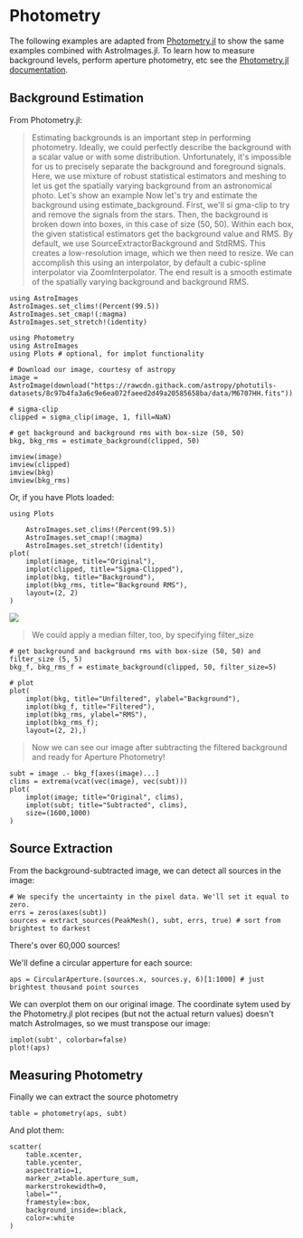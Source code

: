 # Photometry

The following examples are adapted from [Photometry.jl](https://github.com/JuliaAstro/Photometry.jl/) to show the same examples
combined with AstroImages.jl.
To learn how to measure background levels, perform aperture photometry, etc see the [Photometry.jl documentation](https://juliaastro.github.io/Photometry.jl/dev/).


## Background Estimation

From Photometry.jl:
> Estimating backgrounds is an important step in performing photometry. Ideally, we could perfectly describe the background with a scalar value or with some distribution. Unfortunately, it's impossible for us to precisely separate the background and foreground signals. Here, we use mixture of robust statistical estimators and meshing to let us get the spatially varying background from an astronomical photo.
> Let's show an example
> Now let's try and estimate the background using estimate_background. First, we'll si gma-clip to try and remove the signals from the stars. Then, the background is broken down into boxes, in this case of size (50, 50). Within each box, the given statistical estimators get the background value and RMS. By default, we use SourceExtractorBackground and StdRMS. This creates a low-resolution image, which we then need to resize. We can accomplish this using an interpolator, by default a cubic-spline interpolator via ZoomInterpolator. The end result is a smooth estimate of the spatially varying background and background RMS.

```@setup phot
using AstroImages
AstroImages.set_clims!(Percent(99.5))
AstroImages.set_cmap!(:magma)
AstroImages.set_stretch!(identity)
```

```@example phot
using Photometry
using AstroImages
using Plots # optional, for implot functionality

# Download our image, courtesy of astropy
image = AstroImage(download("https://rawcdn.githack.com/astropy/photutils-datasets/8c97b4fa3a6c9e6ea072faeed2d49a20585658ba/data/M6707HH.fits"))

# sigma-clip
clipped = sigma_clip(image, 1, fill=NaN)

# get background and background rms with box-size (50, 50)
bkg, bkg_rms = estimate_background(clipped, 50)

imview(image)
imview(clipped)
imview(bkg)
imview(bkg_rms)
```

Or, if you have Plots loaded:
```@example phot
using Plots

    AstroImages.set_clims!(Percent(99.5))
    AstroImages.set_cmap!(:magma)
    AstroImages.set_stretch!(identity)
plot(
    implot(image, title="Original"),
    implot(clipped, title="Sigma-Clipped"),
    implot(bkg, title="Background"),
    implot(bkg_rms, title="Background RMS"),
    layout=(2, 2)
)
```
![](/assets/manual-photometry-2.png)


> We could apply a median filter, too, by specifying filter_size
```@example phot
# get background and background rms with box-size (50, 50) and filter_size (5, 5)
bkg_f, bkg_rms_f = estimate_background(clipped, 50, filter_size=5)

# plot
plot(
    implot(bkg, title="Unfiltered", ylabel="Background"),
    implot(bkg_f, title="Filtered"),
    implot(bkg_rms, ylabel="RMS"),
    implot(bkg_rms_f);
    layout=(2, 2),)
```

> Now we can see our image after subtracting the filtered background and ready for Aperture Photometry!

```@example phot
subt = image .- bkg_f[axes(image)...]
clims = extrema(vcat(vec(image), vec(subt)))
plot(
    implot(image; title="Original", clims),
    implot(subt; title="Subtracted", clims),
    size=(1600,1000)
)
```

## Source Extraction
From the background-subtracted image, we can detect all sources in the image:
```@example phot
# We specify the uncertainty in the pixel data. We'll set it equal to zero.
errs = zeros(axes(subt))
sources = extract_sources(PeakMesh(), subt, errs, true) # sort from brightest to darkest
```
There's over 60,000 sources!

We'll define a circular apperture for each source:
```@example phot
aps = CircularAperture.(sources.x, sources.y, 6)[1:1000] # just brightest thousand point sources
```

We can overplot them on our original image. The coordinate sytem used by the Photometry.jl plot recipes (but not the actual return values) doesn't match AstroImages, so we must transpose our image:
```@example phot
implot(subt', colorbar=false)
plot!(aps) 
```

## Measuring Photometry
Finally we can extract the source photometry 
```@example phot
table = photometry(aps, subt)
```

And plot them: 
```@example phot
scatter(
    table.xcenter,
    table.ycenter,
    aspectratio=1,
    marker_z=table.aperture_sum,
    markerstrokewidth=0,
    label="",
    framestyle=:box,
    background_inside=:black,
    color=:white
)
```